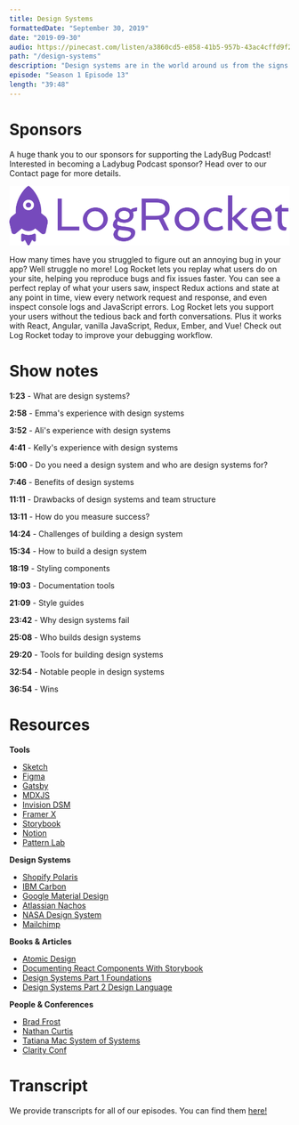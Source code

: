 ```yaml
---
title: Design Systems
formattedDate: "September 30, 2019"
date: "2019-09-30"
audio: https://pinecast.com/listen/a3860cd5-e858-41b5-957b-43ac4cffd9f2.mp3
path: "/design-systems"
description: "Design systems are in the world around us from the signs on the side of the highway to the setup of a grocery store and our products are no exception. But what exactly our design systems and how do we build them? In this episode, we'll take a look at the foundations of design systems, the benefits and drawbacks, and the process for creating one from the ground up."
episode: "Season 1 Episode 13"
length: "39:48"
---
```


# Sponsors

A huge thank you to our sponsors for supporting the LadyBug Podcast! Interested in becoming a Ladybug Podcast sponsor? Head over to our Contact page for more details.

<a class="image-link" target="_blank" href="https://logrocket.com?utm_term=ladybug+logrocket">
<img src="../../images/sponsors/logrocket.svg" alt="LogRocket Website"></a>

How many times have you struggled to figure out an annoying bug in your app? Well struggle no more! Log Rocket lets you replay what users do on your site, helping you reproduce bugs and fix issues faster. You can see a perfect replay of what your users saw, inspect Redux actions and state at any point in time, view every network request and response, and even inspect console logs and JavaScript errors. Log Rocket lets you support your users without the tedious back and forth conversations. Plus it works with React, Angular, vanilla JavaScript, Redux, Ember, and Vue! Check out Log Rocket today to improve your debugging workflow.

# Show notes

**1:23** - What are design systems?

**2:58** - Emma's experience with design systems

**3:52** - Ali's experience with design systems

**4:41** - Kelly's experience with design systems

**5:00** - Do you need a design system and who are design systems for?

**7:46** - Benefits of design systems

**11:11** - Drawbacks of design systems and team structure

**13:11** - How do you measure success?

**14:24** - Challenges of building a design system

**15:34** - How to build a design system

**18:19** - Styling components

**19:03** - Documentation tools

**21:09** - Style guides

**23:42** - Why design systems fail

**25:08** - Who builds design systems

**29:20** - Tools for building design systems

**32:54** - Notable people in design systems

**36:54** - Wins

# Resources

**Tools**

- [Sketch](https://www.sketch.com/)
- [Figma](https://www.figma.com/)
- [Gatsby](https://www.gatsbyjs.org/)
- [MDXJS](https://mdxjs.com/getting-started/gatsby)
- [Invision DSM](https://www.invisionapp.com/design-system-manager)
- [Framer X](https://www.framer.com/)
- [Storybook](https://storybook.js.org/)
- [Notion](https://www.notion.so/)
- [Pattern Lab](https://patternlab.io/)

**Design Systems**

- [Shopify Polaris](https://polaris.shopify.com/)
- [IBM Carbon](https://www.carbondesignsystem.com/)
- [Google Material Design](https://material.io/design/)
- [Atlassian Nachos](https://www.atlassian.design/)
- [NASA Design System](https://nasa.github.io/nasawds-site/)
- [Mailchimp](https://styleguide.mailchimp.com/)

**Books & Articles**

- [Atomic Design](https://bradfrost.com/blog/post/atomic-web-design/)
- [Documenting React Components With Storybook](https://medium.com/@**emma**bostian/documenting-react-components-with-storybook-6c83abe7cb29)
- [Design Systems Part 1 Foundations](https://dev.to/**emma**bostian/design-systems-part-i-foundations-45hd)
- [Design Systems Part 2 Design Language](https://dev.to/**emma**bostian/design-systems-part-ii-design-language-217k)

**People & Conferences**

- [Brad Frost](https://bradfrost.com/)
- [Nathan Curtis](https://medium.com/@nathanacurtis)
- [Tatiana Mac System of Systems](https://slides.com/tatianamac/systems-of-systems)
- [Clarity Conf](https://www.clarityconf.com/)

# Transcript

We provide transcripts for all of our episodes. You can find them <a href="https://github.com/ladybug-podcast/ladybug-website/blob/master/transcripts/13-design-systems.md" target="_blank" class="highlight">here!</a>
